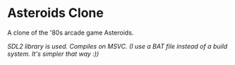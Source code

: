 # Asteroids Clone

A clone of the '80s arcade game Asteroids.

*SDL2 library is used. Compiles on MSVC.*
*(I use a BAT file instead of a build system. It's simpler that way :))*

